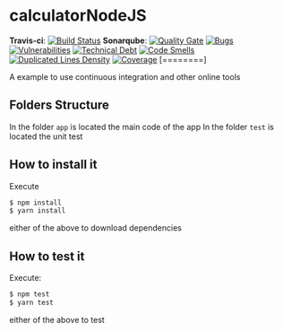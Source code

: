 # calculatorNodeJS
__Travis-ci__: [![Build Status](https://travis-ci.org/guillercp93/calculatorNodeJS.svg?branch=master)](https://travis-ci.org/guillercp93/calculatorNodeJS)
__Sonarqube__: [![Quality Gate](https://sonarcloud.io/api/project_badges/measure?project=guillercp93_calculatorNodeJS&metric=alert_status)](https://sonarcloud.io/dashboard?id=guillercp93_calculatorNodeJS)
[![Bugs](https://sonarcloud.io/api/project_badges/measure?project=guillercp93_calculatorNodeJS&metric=bugs)]()
[![Vulnerabilities](https://sonarcloud.io/api/project_badges/measure?project=guillercp93_calculatorNodeJS&metric=vulnerabilities)]()
[![Technical Debt](https://sonarcloud.io/api/project_badges/measure?project=guillercp93_calculatorNodeJS&metric=sqale_index)](https://sonarcloud.io/dashboard?id=guillercp93_calculatorNodeJS)
[![Code Smells](https://sonarcloud.io/api/project_badges/measure?project=guillercp93_calculatorNodeJS&metric=code_smells)](https://sonarcloud.io/dashboard?id=guillercp93_calculatorNodeJS)
[![Duplicated Lines Density](https://sonarcloud.io/api/project_badges/measure?project=guillercp93_calculatorNodeJS&metric=duplicated_lines_density)](https://sonarcloud.io/dashboard?id=guillercp93_calculatorNodeJS)
[![Coverage](https://sonarcloud.io/api/project_badges/measure?project=guillercp93_calculatorNodeJS&metric=coverage)](https://sonarcloud.io/dashboard?id=guillercp93_calculatorNodeJS)
[========]

A example to use continuous integration and other online tools

## Folders Structure
In the folder `app` is located the main code of the app
In the folder `test` is located the unit test

## How to install it
Execute
```bash
$ npm install
$ yarn install
```

either of the above to download dependencies

## How to test it
Execute:
```bash
$ npm test
$ yarn test
```
either of the above to test